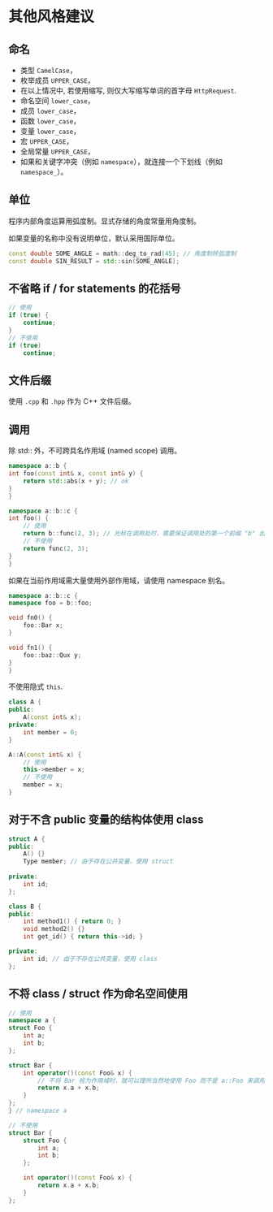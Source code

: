 # 其他风格建议

## 命名

 * 类型 `CamelCase`，
 * 枚举成员 `UPPER_CASE`，
 * 在以上情况中, 若使用缩写, 则仅大写缩写单词的首字母 `HttpRequest`.
 * 命名空间 `lower_case`，
 * 成员 `lower_case`，
 * 函数 `lower_case`，
 * 变量 `lower_case`，
 * 宏 `UPPER_CASE`，
 * 全局常量 `UPPER_CASE`，
* 如果和关键字冲突（例如 `namespace`），就连接一个下划线（例如 `namespace_`）。

## 单位

程序内部角度运算用弧度制。显式存储的角度常量用角度制。

如果变量的名称中没有说明单位，默认采用国际单位。

```cpp
const double SOME_ANGLE = math::deg_to_rad(45); // 角度制转弧度制
const double SIN_RESULT = std::sin(SOME_ANGLE);
```

## 不省略 if / for statements 的花括号

```cpp
// 使用
if (true) {
    continue;
}
// 不使用
if (true)
    continue;
```

## 文件后缀

使用 `.cpp` 和 `.hpp` 作为 C++ 文件后缀。


## 调用

除 std:: 外，不可跨具名作用域 (named scope) 调用。

```cpp
namespace a::b {
int foo(const int& x, const int& y) {  
    return std::abs(x + y); // ok
}
}

namespace a::b::c {
int foo() {
    // 使用
    return b::func(2, 3); // 光标在调用处时，需要保证调用处的第一个前缀 "b" 出现在面包屑中
    // 不使用
    return func(2, 3);
}
}
```

如果在当前作用域需大量使用外部作用域，请使用 namespace 别名。

```cpp
namespace a::b::c {
namespace foo = b::foo;

void fn0() {
    foo::Bar x;
}

void fn1() {
    foo::baz::Qux y;
}
}
```

不使用隐式 `this`.

```cpp
class A {
public:
    A(const int& x);
private: 
    int member = 0;
}

A::A(const int& x) {
    // 使用
    this->member = x;
    // 不使用
    member = x;
}
```

## 对于不含 public 变量的结构体使用 class

```cpp
struct A {
public:
    A() {}
    Type member; // 由于存在公共变量，使用 struct
    
private:
    int id;
};

class B {
public:
    int method1() { return 0; }
    void method2() {}
    int get_id() { return this->id; }

private:
    int id; // 由于不存在公共变量，使用 class
};
```

## 不将 class / struct 作为命名空间使用

```cpp
// 使用
namespace a {
struct Foo {
    int a;
    int b;
};

struct Bar {
    int operator()(const Foo& x) {
        // 不将 Bar 视为作用域时，就可以理所当然地使用 Foo 而不是 a::Foo 来调用
        return x.a + x.b;
    }
};
} // namespace a

// 不使用
struct Bar {
    struct Foo {
        int a;
        int b;
    };

    int operator()(const Foo& x) {
        return x.a + x.b;
    }
};
```
